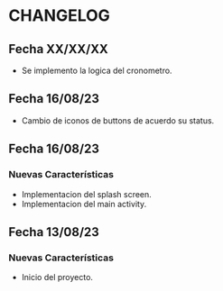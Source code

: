 # CHANGELOG

## Fecha XX/XX/XX
- Se implemento la logica del cronometro.

## Fecha 16/08/23
- Cambio de iconos de buttons de acuerdo su status.

## Fecha 16/08/23

### Nuevas Características
- Implementacion del splash screen.
- Implementacion del main activity.

## Fecha 13/08/23

### Nuevas Características
- Inicio del proyecto.